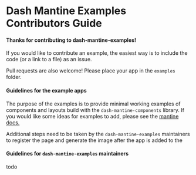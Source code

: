 # Dash Mantine Examples Contributors Guide

#### Thanks for contributing to dash-mantine-examples!

If you would like to contribute an example, the easiest way is to include the code (or a link to a file) as an issue.

Pull requests are also welcome!  Please place your app in the `examples` folder.

#### Guidelines for the example apps

The purpose of the examples is to provide minimal working examples of components and layouts build with the `dash-mantine-components` library.
If you would like some ideas for examples to add, please see the [mantine docs.](https://ui.mantine.dev/)

Additional steps need to be taken by the `dash-mantine-examples` maintainers to register the page and generate the image after the app is added to the 


#### Guidelines for `dash-mantine-examples` maintainers

todo


